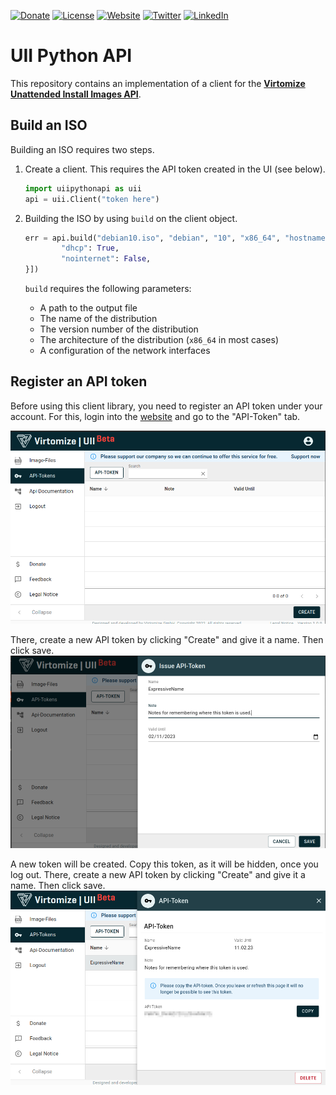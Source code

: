 [![Donate](https://img.shields.io/badge/Donate-PayPal-green.svg)](https://www.paypal.com/cgi-bin/webscr?cmd=_s-xclick&hosted_button_id=VBXHBYFU44T5W&source=url)
[![License](https://img.shields.io/badge/license-MIT-blue.svg)](https://github.com/virtomize/uii-python-api/blob/master/LICENSE)
[![Website](https://img.shields.io/badge/%40-Virtomize-%231e828c)](https://virtomize.com)
[![Twitter](https://badgen.net/badge/icon/twitter?icon=twitter&label)](https://twitter.com/virtomize)
[![LinkedIn](https://img.shields.io/badge/linkedIn-%20-blue.svg?style=social&logo=linkedin)](https://www.linkedin.com/company/virtomize/)

# UII Python API
This repository contains an implementation of a client for the [**Virtomize Unattended Install Images API**](https://uii.virtomize.com/).

## Build an ISO
Building an ISO requires two steps.
1. Create a client. 
This requires the API token created in the UI (see below). 

    ```python
    import uiipythonapi as uii
    api = uii.Client("token here")
    ```

2. Building the ISO by using `build` on the client object. 

    ```python
    err = api.build("debian10.iso", "debian", "10", "x86_64", "hostnamehere", [{
            "dhcp": True,        
            "nointernet": False,
    }])
    ```
   
   `build` requires the following parameters: 
   - A path to the output file
   - The name of the distribution
   - The version number of the distribution
   - The architecture of the distribution (`x86_64` in most cases)
   - A configuration of the network interfaces
      
## Register an API token
Before using this client library, you need to register an API token under your account.
For this, login into the [website](https://uii.virtomize.com/) and go to the "API-Token" tab.

![API-Token tab](https://github.com/Virtomize/uii-go-api/blob/master/doc/api-token.png "API-Token tab")

There, create a new API token by clicking "Create" and give it a name. Then click save.
![Create a token](https://github.com/Virtomize/uii-go-api/blob/master/doc/api-token-create.png "Create a token")

A new token will be created.
Copy this token, as it will be hidden, once you log out.
There, create a new API token by clicking "Create" and give it a name. Then click save.
![Save token](https://github.com/Virtomize/uii-go-api/blob/master/doc/api-token-created.png "Save token")


